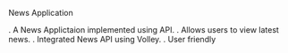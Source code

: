 News Application

. A News Applictaion implemented using API.
. Allows users to view latest news.
. Integrated News API using Volley.
. User friendly
    
    
